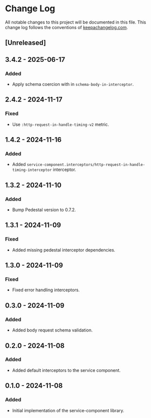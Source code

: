 # Change Log

All notable changes to this project will be documented in this file. This change log follows the conventions
of [keepachangelog.com](http://keepachangelog.com/).

## [Unreleased]

## 3.4.2 - 2025-06-17

### Added

- Apply schema coercion with in `schema-body-in-interceptor`.

## 2.4.2 - 2024-11-17

### Fixed

- Use `:http-request-in-handle-timing-v2` metric.

## 1.4.2 - 2024-11-16

### Added

- Added `service-component.interceptors/http-request-in-handle-timing-interceptor` interceptor.

## 1.3.2 - 2024-11-10

### Added

- Bump Pedestal version to 0.7.2.

## 1.3.1 - 2024-11-09

### Fixed

- Added missing pedestal interceptor dependencies.

## 1.3.0 - 2024-11-09

### Fixed

- Fixed error handling interceptors.

## 0.3.0 - 2024-11-09

### Added

- Added body request schema validation.

## 0.2.0 - 2024-11-08

### Added

- Added default interceptors to the service component.

## 0.1.0 - 2024-11-08

### Added

- Initial implementation of the service-component library.
